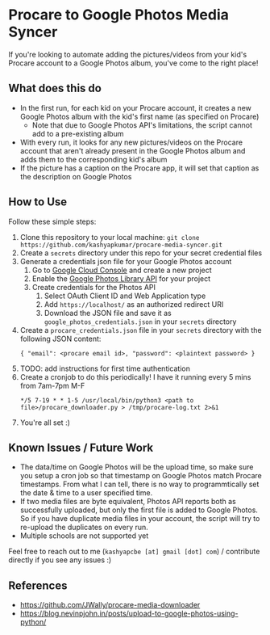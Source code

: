 # Procare to Google Photos Media Syncer

If you're looking to automate adding the pictures/videos from your kid's Procare account to a Google Photos album, you've come to the right place!

## What does this do

* In the first run, for each kid on your Procare account, it creates a new Google Photos album with the kid's first name (as specified on Procare)
  * Note that due to Google Photos API's limitations, the script cannot add to a pre-existing album
* With every run, it looks for any new pictures/videos on the Procare account that aren't already present in the Google Photos album and adds them to the corresponding kid's album
* If the picture has a caption on the Procare app, it will set that caption as the description on Google Photos

## How to Use

Follow these simple steps:

  1. Clone this repository to your local machine: `git clone https://github.com/kashyapkumar/procare-media-syncer.git`
  2. Create a `secrets` directory under this repo for your secret credential files
  3. Generate a credentials json file for your Google Photos account
     1. Go to [Google Cloud Console](https://console.cloud.google.com/) and create a new project
     2. Enable the [Google Photos Library API](https://console.cloud.google.com/marketplace/product/google/photoslibrary.googleapis.com) for your project
     3. Create credentials for the Photos API
         1. Select OAuth Client ID and Web Application type
         2. Add `https://localhost/` as an authorized redirect URI
         3. Download the JSON file and save it as `google_photos_credentials.json` in your `secrets` directory  
  4. Create a `procare_credentials.json` file in your `secrets` directory with the following JSON content:
      ```
      { "email": <procare email id>, "password": <plaintext password> }
      ```
  5. TODO: add instructions for first time authentication
  6. Create a cronjob to do this periodically! I have it running every 5 mins from 7am-7pm M-F
      ```
      */5 7-19 * * 1-5 /usr/local/bin/python3 <path to file>/procare_downloader.py > /tmp/procare-log.txt 2>&1
      ```
  7. You're all set :)

## Known Issues / Future Work
* The data/time on Google Photos will be the upload time, so make sure you setup a cron job so that timestamp on Google Photos match Procare timestamps.
  From what I can tell, there is no way to programmtically set the date & time to a user specified time.
* If two media files are byte equivalent, Photos API reports both as successfully uploaded, but only the first file is added to Google Photos.
  So if you have duplicate media files in your account, the script will try to re-upload the duplicates on every run.
* Multiple schools are not supported yet

Feel free to reach out to me (`kashyapcbe [at] gmail [dot] com`) / contribute directly if you see any issues :)

## References
* https://github.com/JWally/procare-media-downloader
* https://blog.nevinpjohn.in/posts/upload-to-google-photos-using-python/

